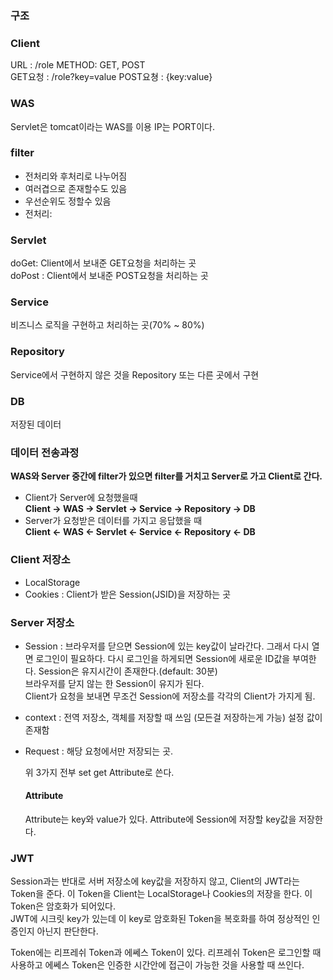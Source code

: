 ### 구조

### Client

URL : /role
METHOD: GET, POST  
GET요청 : /role?key=value
POST요쳥 : {key:value}

### WAS

Servlet은 tomcat이라는 WAS를 이용
IP는 PORT이다.

### filter

- 전처리와 후처리로 나누어짐
- 여러겹으로 존재할수도 있음
- 우선순위도 정할수 있음
- 전처리:

### Servlet

doGet: Client에서 보내준 GET요청을 처리하는 곳  
doPost : Client에서 보내준 POST요청을 처리하는 곳

### Service

비즈니스 로직을 구현하고 처리하는 곳(70% ~ 80%)

### Repository

Service에서 구현하지 않은 것을 Repository 또는 다른 곳에서 구현

### DB

저장된 데이터

### 데이터 전송과정

**WAS와 Server 중간에 filter가 있으면 filter를 거치고 Server로 가고 Client로 간다.**

- Client가 Server에 요청했을때  
  **Client -> WAS -> Servlet -> Service -> Repository -> DB**
- Server가 요청받은 데이터를 가지고 응답했을 때  
  **Client <- WAS <- Servlet <- Service <- Repository <- DB**

### Client 저장소

- LocalStorage
- Cookies : Client가 받은 Session(JSID)을 저장하는 곳

### Server 저장소

- Session : 브라우저를 닫으면 Session에 있는 key값이 날라간다. 그래서 다시 열면 로그인이 필요하다. 다시 로그인을 하게되면 Session에 새로운 ID값을 부여한다. Session은 유지시간이 존재한다.(default: 30분)  
  브라우저를 닫지 않는 한 Session이 유지가 된다.  
  Client가 요청을 보내면 무조건 Session에 저장소를 각각의 Client가 가지게 됨.
- context : 전역 저장소, 객체를 저장할 때 쓰임 (모든걸 저장하는게 가능) 설정 값이 존재함
- Request : 해당 요청에서만 저장되는 곳.

  위 3가지 전부 set get Attribute로 쓴다.

  #### Attribute

  Attribute는 key와 value가 있다. Attribute에 Session에 저장할 key값을 저장한다.

### JWT

Session과는 반대로 서버 저장소에 key값을 저장하지 않고, Client의 JWT라는 Token을 준다. 이 Token을 Client는 LocalStorage나 Cookies의 저장을 한다. 이 Token은 암호화가 되어있다.  
JWT에 시크릿 key가 있는데 이 key로 암호화된 Token을 복호화를 하여 정상적인 인증인지 아닌지 판단한다.

Token에는 리프레쉬 Token과 에쎄스 Token이 있다.
리프레쉬 Token은 로그인할 때 사용하고 에쎄스 Token은 인증한 시간안에
접근이 가능한 것을 사용할 때 쓰인다.
